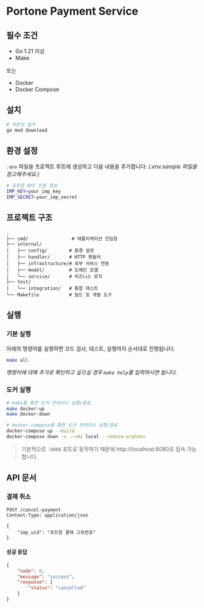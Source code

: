 # Portone Payment Service

## 필수 조건

- Go 1.21 이상
- Make

또는

- Docker
- Docker Compose

## 설치

```bash
# 의존성 설치
go mod download
```

## 환경 설정

`.env` 파일을 프로젝트 루트에 생성하고 다음 내용을 추가합니다: *(.env.sample 파일을 참고해주세요.)*

```bash
# 포트원 API 인증 정보
IMP_KEY=your_imp_key
IMP_SECRET=your_imp_secret
```

## 프로젝트 구조
```
.
├── cmd/                # 애플리케이션 진입점
├── internal/
│   ├── config/        # 환경 설정
│   ├── handler/       # HTTP 핸들러
│   ├── infrastructure/# 외부 서비스 연동
│   ├── model/         # 도메인 모델
│   └── service/       # 비즈니스 로직
├── test/
│   └── integration/   # 통합 테스트
└── Makefile           # 빌드 및 개발 도구
```

## 실행
### 기본 실행
아래의 명령어를 실행하면 코드 검사, 테스트, 실행까지 순서대로 진행됩니다.
```bash
make all
```
*명령어에 대해 추가로 확인하고 싶으실 경우 `make help`를 입력하시면 됩니다.*

### 도커 실행
```bash
# make를 통한 도커 컨테이너 실행/종료
make docker-up
make docker-down

# docker-compose를 통한 도커 컨테이너 실행/종료
docker-compose up --build
docker-compose down -v --rmi local --remove-orphans 
```

> 기본적으로 `:8080` 포트로 동작하기 때문에 http://localhost:8080로 접속 가능합니다.

## API 문서

### 결제 취소
```http
POST /cancel-payment
Content-Type: application/json

{
    "imp_uid": "포트원 결제 고유번호"
}
```

#### 성공 응답
```json
{
    "code": 0,
    "message": "success",
    "response": {
        "status": "cancelled"
    }
}
```

